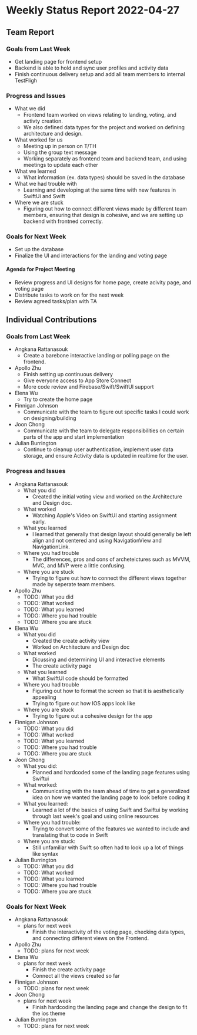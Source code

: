 # Weekly Status Report 2022-04-27

## Team Report

### Goals from Last Week

- Get landing page for frontend setup
- Backend is able to hold and sync user profiles and activity data
- Finish continuous delivery setup and add all team members to internal TestFligh

### Progress and Issues

- What we did
    - Frontend team worked on views relating to landing, voting, and activty creation. 
    - We also defined data types for the project and worked on defining architecture and design. 
- What worked for us
    - Meeting up in person on T/TH
    - Using the group text message
    - Working separately as frontend team and backend team, and using meetings to update each other  
- What we learned
    - What information (ex. data types) should be saved in the database
- What we had trouble with
    - Learning and developing at the same time with new features in SwiftUi and Swift
- Where we are stuck
    - Figuring out how to connect different views made by different team members, ensuring that design is cohesive, and we are setting up backend with  frontned correctly.

### Goals for Next Week

- Set up the database
- Finalize the UI and interactions for the landing and voting page

#### Agenda for Project Meeting

- Review progress and UI designs for home page, create acivity page, and voting page
- Distribute tasks to work on for the next week
- Review agreed tasks/plan with TA

## Individual Contributions

### Goals from Last Week

- Angkana Rattanasouk
    - Create a barebone interactive landing or polling page on the frontend.
- Apollo Zhu
    - Finish setting up continuous delivery
    - Give everyone access to App Store Connect
    - More code review and Firebase/Swift/SwiftUI support
- Elena Wu
    - Try to create the home page
- Finnigan Johnson
    - Communicate with the team to figure out specific tasks I could work on designing/building
- Joon Chong
    - Communicate with the team to delegate responsibilities on certain parts of the app and start implementation
- Julian Burrington
    - Continue to cleanup user authentication, implement user data storage, and ensure Activity data is updated in realtime for the user.

### Progress and Issues

- Angkana Rattanasouk
    - What you did
        - Created the initial voting view and worked on the Architecture and Design doc. 
    - What worked
        - Watching Apple's Video on SwiftUI and starting assignment early. 
    - What you learned
        - I learned that generally that design layout should generally be left align and not centered and using NavigationView and NavigationLink. 
    - Where you had trouble
        - The differences, pros and cons of archeteictures such as MVVM, MVC, and MVP were a little confusing. 
    - Where you are stuck
        - Trying to figure out how to connect the different views together made by seperate team members. 
- Apollo Zhu
    - TODO: What you did
    - TODO: What worked
    - TODO: What you learned
    - TODO: Where you had trouble
    - TODO: Where you are stuck
- Elena Wu
    - What you did
        - Created the create activity view
        - Worked on Architecture and Design doc
    - What worked
        - Dicussing and determining UI and interactive elements
        - The create activity page
    - What you learned
        - What SwiftUI code should be formatted
    - Where you had trouble
        - Figuring out how to format the screen so that it is aesthetically appealing 
        - Trying to figure out how IOS apps look like 
    - Where you are stuck
        - Trying to figure out a cohesive design for the app 
- Finnigan Johnson
    - TODO: What you did
    - TODO: What worked
    - TODO: What you learned
    - TODO: Where you had trouble
    - TODO: Where you are stuck
- Joon Chong
    - What you did:
        - Planned and hardcoded some of the landing page features using Swiftui
    - What worked: 
        - Communicating with the team ahead of time to get a generalized idea on 
          how we wanted the landing page to look before coding it
    - What you learned: 
        - Learned a lot of the basics of using Swift and Swiftui by working through 
         last week's goal and using online resources
    - Where you had trouble:
        - Trying to convert some of the features we wanted to include and translating that 
        to code in Swift
    - Where you are stuck:
        - Still unfamiliar with Swift so often had to look up a lot of things like syntax
- Julian Burrington
    - TODO: What you did
    - TODO: What worked
    - TODO: What you learned
    - TODO: Where you had trouble
    - TODO: Where you are stuck

### Goals for Next Week

- Angkana Rattanasouk
    - plans for next week
        - Finish the interactivity of the voting page, checking data types, and connecting different views on the Frontend. 
- Apollo Zhu
    - TODO: plans for next week
- Elena Wu
    - plans for next week
        - Finish the create activity page 
        - Connect all the views created so far
- Finnigan Johnson
    - TODO: plans for next week
- Joon Chong
    - plans for next week
        - Finish hardcoding the landing page and change the design to fit the ios theme
- Julian Burrington
    - TODO: plans for next week
